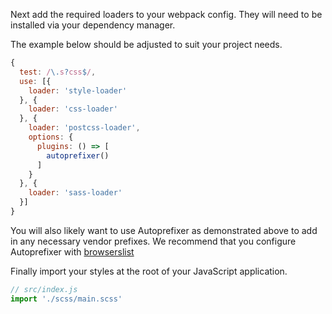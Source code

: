 Next add the required loaders to your webpack config.  They will need to be installed via your dependency manager.

The example below should be adjusted to suit your project needs.

```javascript
{
  test: /\.s?css$/,
  use: [{
    loader: 'style-loader'
  }, {
    loader: 'css-loader'
  }, {
    loader: 'postcss-loader',
    options: {
      plugins: () => [
        autoprefixer()
      ]
    }
  }, {
    loader: 'sass-loader'
  }]
}
```
You will also likely want to use Autoprefixer as demonstrated above to add in any necessary vendor prefixes.
We recommend that you configure Autoprefixer with [browserslist](https://www.npmjs.com/package/browserslist)

Finally import your styles at the root of your JavaScript application.

```javascript
// src/index.js
import './scss/main.scss'
```